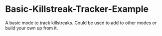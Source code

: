 # Basic-Killstreak-Tracker-Example
A basic mode to track killstreaks. Could be used to add to other modes or build your own up from it.
